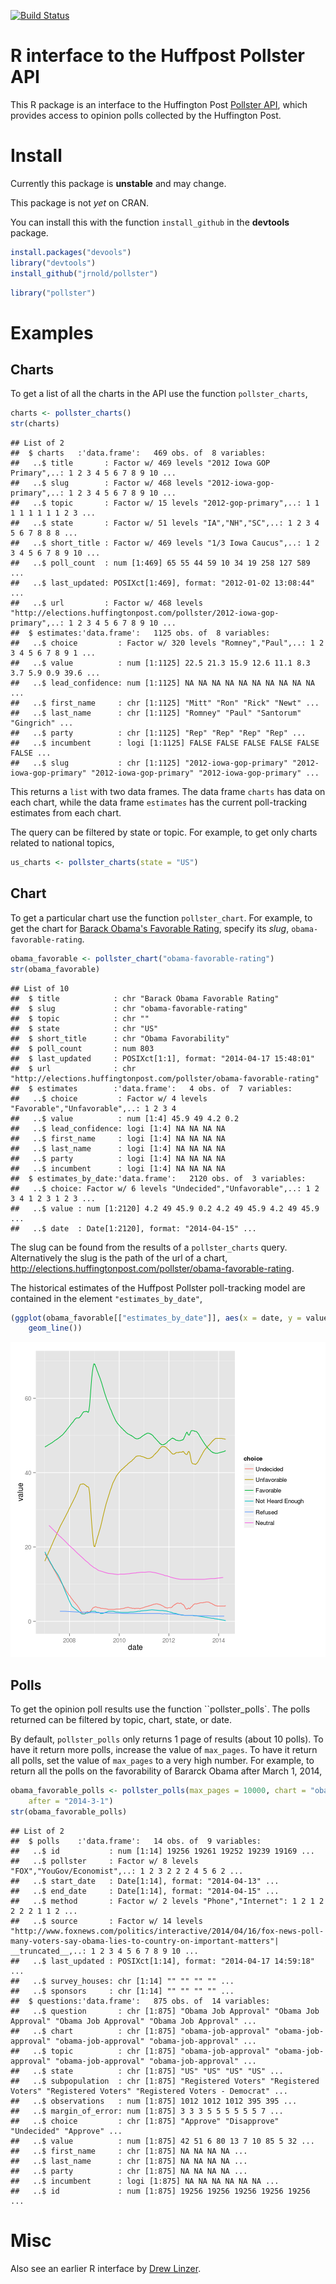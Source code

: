 


[![Build Status](https://travis-ci.org/jrnold/pollster.svg?branch=master)](https://travis-ci.org/jrnold/pollster)


# R interface to the Huffpost Pollster API

This R package is an interface to the Huffington Post [Pollster API](http://elections.huffingtonpost.com/pollster/api), which provides access to opinion polls collected by the Huffington Post.

# Install

Currently this package is **unstable** and may change.

This package is not *yet* on CRAN.

You can install this with the function ``install_github`` in the **devtools** package.

```r
install.packages("devools")
library("devtools")
install_github("jrnold/pollster")
```


```r
library("pollster")
```


# Examples

## Charts

To get a list of all the charts in the API use the function ``pollster_charts``,

```r
charts <- pollster_charts()
str(charts)
```

```
## List of 2
##  $ charts   :'data.frame':	469 obs. of  8 variables:
##   ..$ title       : Factor w/ 469 levels "2012 Iowa GOP Primary",..: 1 2 3 4 5 6 7 8 9 10 ...
##   ..$ slug        : Factor w/ 468 levels "2012-iowa-gop-primary",..: 1 2 3 4 5 6 7 8 9 10 ...
##   ..$ topic       : Factor w/ 15 levels "2012-gop-primary",..: 1 1 1 1 1 1 1 1 2 3 ...
##   ..$ state       : Factor w/ 51 levels "IA","NH","SC",..: 1 2 3 4 5 6 7 8 8 8 ...
##   ..$ short_title : Factor w/ 469 levels "1/3 Iowa Caucus",..: 1 2 3 4 5 6 7 8 9 10 ...
##   ..$ poll_count  : num [1:469] 65 55 44 59 10 34 19 258 127 589 ...
##   ..$ last_updated: POSIXct[1:469], format: "2012-01-02 13:08:44" ...
##   ..$ url         : Factor w/ 468 levels "http://elections.huffingtonpost.com/pollster/2012-iowa-gop-primary",..: 1 2 3 4 5 6 7 8 9 10 ...
##  $ estimates:'data.frame':	1125 obs. of  8 variables:
##   ..$ choice         : Factor w/ 320 levels "Romney","Paul",..: 1 2 3 4 5 6 7 8 9 1 ...
##   ..$ value          : num [1:1125] 22.5 21.3 15.9 12.6 11.1 8.3 3.7 5.9 0.9 39.6 ...
##   ..$ lead_confidence: num [1:1125] NA NA NA NA NA NA NA NA NA NA ...
##   ..$ first_name     : chr [1:1125] "Mitt" "Ron" "Rick" "Newt" ...
##   ..$ last_name      : chr [1:1125] "Romney" "Paul" "Santorum" "Gingrich" ...
##   ..$ party          : chr [1:1125] "Rep" "Rep" "Rep" "Rep" ...
##   ..$ incumbent      : logi [1:1125] FALSE FALSE FALSE FALSE FALSE FALSE ...
##   ..$ slug           : chr [1:1125] "2012-iowa-gop-primary" "2012-iowa-gop-primary" "2012-iowa-gop-primary" "2012-iowa-gop-primary" ...
```

This returns a ``list`` with two data frames.
The data frame ``charts`` has data on each chart,
while the data frame ``estimates`` has the current poll-tracking estimates from each chart.

The query can be filtered by state or topic.
For example, to get only charts related to national topics,

```r
us_charts <- pollster_charts(state = "US")
```


## Chart

To get a particular chart use the function ``pollster_chart``.
For example, to get the chart for [Barack Obama's Favorable Rating](http://elections.huffingtonpost.com/pollster/obama-favorable-rating), specify its *slug*, ``obama-favorable-rating``.

```r
obama_favorable <- pollster_chart("obama-favorable-rating")
str(obama_favorable)
```

```
## List of 10
##  $ title            : chr "Barack Obama Favorable Rating"
##  $ slug             : chr "obama-favorable-rating"
##  $ topic            : chr ""
##  $ state            : chr "US"
##  $ short_title      : chr "Obama Favorability"
##  $ poll_count       : num 803
##  $ last_updated     : POSIXct[1:1], format: "2014-04-17 15:48:01"
##  $ url              : chr "http://elections.huffingtonpost.com/pollster/obama-favorable-rating"
##  $ estimates        :'data.frame':	4 obs. of  7 variables:
##   ..$ choice         : Factor w/ 4 levels "Favorable","Unfavorable",..: 1 2 3 4
##   ..$ value          : num [1:4] 45.9 49 4.2 0.2
##   ..$ lead_confidence: logi [1:4] NA NA NA NA
##   ..$ first_name     : logi [1:4] NA NA NA NA
##   ..$ last_name      : logi [1:4] NA NA NA NA
##   ..$ party          : logi [1:4] NA NA NA NA
##   ..$ incumbent      : logi [1:4] NA NA NA NA
##  $ estimates_by_date:'data.frame':	2120 obs. of  3 variables:
##   ..$ choice: Factor w/ 6 levels "Undecided","Unfavorable",..: 1 2 3 4 1 2 3 1 2 3 ...
##   ..$ value : num [1:2120] 4.2 49 45.9 0.2 4.2 49 45.9 4.2 49 45.9 ...
##   ..$ date  : Date[1:2120], format: "2014-04-15" ...
```

The slug can be found from the results of a ``pollster_charts`` query.
Alternatively the slug is the path of the url of a chart, http://elections.huffingtonpost.com/pollster/obama-favorable-rating.

The historical estimates of the Huffpost Pollster poll-tracking model are contained in the element ``"estimates_by_date"``,

```r
(ggplot(obama_favorable[["estimates_by_date"]], aes(x = date, y = value, color = choice)) + 
    geom_line())
```

![plot of chunk obama-favorable-chart](figures/obama-favorable-chart.png) 


## Polls

To get the opinion poll results use the function ``pollster_polls`.
The polls returned can be filtered by topic, chart, state, or date.

By default, ``pollster_polls`` only returns 1 page of results (about 10 polls).
To have it return more polls, increase the value of ``max_pages``.
To have it return all polls, set the value of ``max_pages`` to a very high number.
For example, to return all the polls on the favorability of Bararck Obama after March 1, 2014,

```r
obama_favorable_polls <- pollster_polls(max_pages = 10000, chart = "obama-favorable-rating", 
    after = "2014-3-1")
str(obama_favorable_polls)
```

```
## List of 2
##  $ polls    :'data.frame':	14 obs. of  9 variables:
##   ..$ id           : num [1:14] 19256 19261 19252 19239 19169 ...
##   ..$ pollster     : Factor w/ 8 levels "FOX","YouGov/Economist",..: 1 2 3 2 2 2 4 5 6 2 ...
##   ..$ start_date   : Date[1:14], format: "2014-04-13" ...
##   ..$ end_date     : Date[1:14], format: "2014-04-15" ...
##   ..$ method       : Factor w/ 2 levels "Phone","Internet": 1 2 1 2 2 2 2 1 1 2 ...
##   ..$ source       : Factor w/ 14 levels "http://www.foxnews.com/politics/interactive/2014/04/16/fox-news-poll-many-voters-say-obama-lies-to-country-on-important-matters"| __truncated__,..: 1 2 3 4 5 6 7 8 9 10 ...
##   ..$ last_updated : POSIXct[1:14], format: "2014-04-17 14:59:18" ...
##   ..$ survey_houses: chr [1:14] "" "" "" "" ...
##   ..$ sponsors     : chr [1:14] "" "" "" "" ...
##  $ questions:'data.frame':	875 obs. of  14 variables:
##   ..$ question       : chr [1:875] "Obama Job Approval" "Obama Job Approval" "Obama Job Approval" "Obama Job Approval" ...
##   ..$ chart          : chr [1:875] "obama-job-approval" "obama-job-approval" "obama-job-approval" "obama-job-approval" ...
##   ..$ topic          : chr [1:875] "obama-job-approval" "obama-job-approval" "obama-job-approval" "obama-job-approval" ...
##   ..$ state          : chr [1:875] "US" "US" "US" "US" ...
##   ..$ subpopulation  : chr [1:875] "Registered Voters" "Registered Voters" "Registered Voters" "Registered Voters - Democrat" ...
##   ..$ observations   : num [1:875] 1012 1012 1012 395 395 ...
##   ..$ margin_of_error: num [1:875] 3 3 3 5 5 5 5 5 5 7 ...
##   ..$ choice         : chr [1:875] "Approve" "Disapprove" "Undecided" "Approve" ...
##   ..$ value          : num [1:875] 42 51 6 80 13 7 10 85 5 32 ...
##   ..$ first_name     : chr [1:875] NA NA NA NA ...
##   ..$ last_name      : chr [1:875] NA NA NA NA ...
##   ..$ party          : chr [1:875] NA NA NA NA ...
##   ..$ incumbent      : logi [1:875] NA NA NA NA NA NA ...
##   ..$ id             : num [1:875] 19256 19256 19256 19256 19256 ...
```



# Misc

Also see an earlier R interface by [Drew Linzer](https://github.com/dlinzer/pollstR/).

<!--  LocalWords:  Huffpost API Huffington CRAN github devtools str
 -->
<!--  LocalWords:  devools jrnold ggplot obama url aes favorability
 -->
<!--  LocalWords:  Bararck
 -->
<!-- -->
